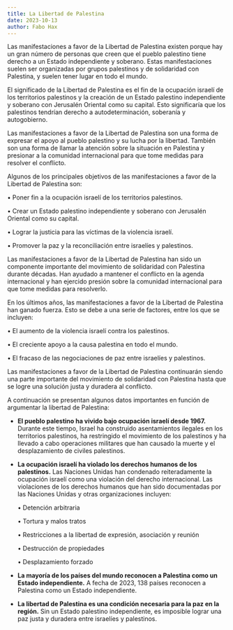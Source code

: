 ```yaml
---
title: La Libertad de Palestina
date: 2023-10-13
author: Fabo Hax
---
```


Las manifestaciones a favor de la Libertad de Palestina existen porque hay un gran número de personas que creen que el pueblo palestino tiene derecho a un Estado independiente y soberano. Estas manifestaciones suelen ser organizadas por grupos palestinos y de solidaridad con Palestina, y suelen tener lugar en todo el mundo.

El significado de la Libertad de Palestina es el fin de la ocupación israelí de los territorios palestinos y la creación de un Estado palestino independiente y soberano con Jerusalén Oriental como su capital. Esto significaría que los palestinos tendrían derecho a autodeterminación, soberanía y autogobierno.

Las manifestaciones a favor de la Libertad de Palestina son una forma de expresar el apoyo al pueblo palestino y su lucha por la libertad. También son una forma de llamar la atención sobre la situación en Palestina y presionar a la comunidad internacional para que tome medidas para resolver el conflicto.

Algunos de los principales objetivos de las manifestaciones a favor de la Libertad de Palestina son:

• Poner fin a la ocupación israelí de los territorios palestinos.

• Crear un Estado palestino independiente y soberano con Jerusalén Oriental como su capital.

• Lograr la justicia para las víctimas de la violencia israelí.

• Promover la paz y la reconciliación entre israelíes y palestinos.

Las manifestaciones a favor de la Libertad de Palestina han sido un componente importante del movimiento de solidaridad con Palestina durante décadas. Han ayudado a mantener el conflicto en la agenda internacional y han ejercido presión sobre la comunidad internacional para que tome medidas para resolverlo.

En los últimos años, las manifestaciones a favor de la Libertad de Palestina han ganado fuerza. Esto se debe a una serie de factores, entre los que se incluyen:

• El aumento de la violencia israelí contra los palestinos.

• El creciente apoyo a la causa palestina en todo el mundo.

• El fracaso de las negociaciones de paz entre israelíes y palestinos.

Las manifestaciones a favor de la Libertad de Palestina continuarán siendo una parte importante del movimiento de solidaridad con Palestina hasta que se logre una solución justa y duradera al conflicto.

A continuación se presentan algunos datos importantes en función de argumentar la libertad de Palestina:

* **El pueblo palestino ha vivido bajo ocupación israelí desde 1967.** Durante este tiempo, Israel ha construido asentamientos ilegales en los territorios palestinos, ha restringido el movimiento de los palestinos y ha llevado a cabo operaciones militares que han causado la muerte y el desplazamiento de civiles palestinos.

* **La ocupación israelí ha violado los derechos humanos de los palestinos.** Las Naciones Unidas han condenado reiteradamente la ocupación israelí como una violación del derecho internacional. Las violaciones de los derechos humanos que han sido documentadas por las Naciones Unidas y otras organizaciones incluyen:

    • Detención arbitraria

    • Tortura y malos tratos

    • Restricciones a la libertad de expresión, asociación y reunión

    • Destrucción de propiedades

    • Desplazamiento forzado

* **La mayoría de los países del mundo reconocen a Palestina como un Estado independiente.** A fecha de 2023, 138 países reconocen a Palestina como un Estado independiente.

* **La libertad de Palestina es una condición necesaria para la paz en la región.** Sin un Estado palestino independiente, es imposible lograr una paz justa y duradera entre israelíes y palestinos.

